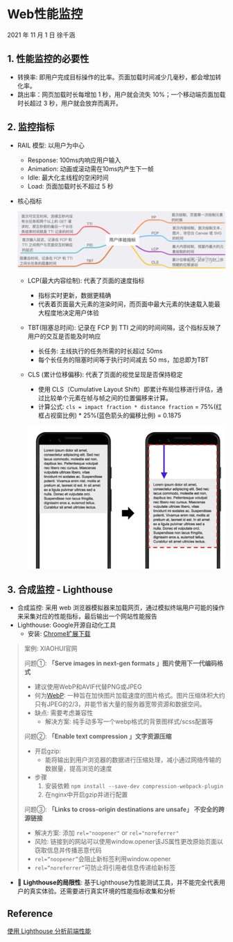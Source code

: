 # Web性能监控

2021 年 11 月 1 日 徐千涵

## 1. 性能监控的必要性

- 转换率: 即用户完成目标操作的比率。页面加载时间减少几毫秒，都会增加转化率。
- 跳出率：网页加载时长每增加 1 秒，用户就会流失 10%；一个移动端页面加载时长超过 3 秒，用户就会放弃而离开。

## 2. 监控指标

- RAIL 模型: 以用户为中心
    - Response: 100ms内响应用户输入
    - Animation: 动画或滚动需在10ms内产生下一帧
    - Idle: 最大化主线程的空闲时间
    - Load: 页面加载时长不超过 5 秒
- 核心指标
  
    ![Untitled](image/用户体验指标.png)
    
    - LCP(最大内容绘制): 代表了页面的速度指标
        - 指标实时更新，数据更精确
        - 代表着页面最大元素的渲染时间，而页面中最大元素的快速载入能最大程度地决定用户体验
    - TBT(阻塞总时间): 记录在 FCP 到 TTI 之间的时间间隔，这个指标反映了用户的交互是否能及时响应
        - 长任务: 主线执行的任务所需的时长超过 50ms
        - 每个长任务的阻塞时间等于执行时间减去 50 ms，加总即为TBT
    - CLS (累计位移偏移): 代表了页面的视觉呈现是否保持稳定
        - 使用 CLS（Cumulative Layout Shift）即累计布局位移进行评估，通过比较单个元素在帧与帧之间的位置偏移来计算。
        - 计算公式: `cls = impact fraction * distance fraction` = 75%(红框占视窗比例) * 25%(蓝色箭头的偏移比例) = 0.1875
        
        ![Untitled1](image/累计位移偏移示例.png)
        

## 3. 合成监控 - Lighthouse

- 合成监控: 采用 web 浏览器模拟器来加载网页，通过模拟终端用户可能的操作来采集对应的性能指标，最后输出一个网站性能报告
- Lighthouse: Google开源自动化工具
    - 安装: [Chrome扩展下载](https://chrome.google.com/webstore/detail/lighthouse/blipmdconlkpinefehnmjammfjpmpbjk?hl=zh-cn)

> 案例: XIAOHUI官网
> 
> 
> 问题①: **「Serve images in next-gen formats 」图片使用下一代编码格式**
> 
> - 建议使用WebP和AVIF代替PNG或JPEG
> - 何为[WebP](https://www.techug.com/post/bi-webp-2.html): 一种旨在加快图片加载速度的图片格式。图片压缩体积大约只有JPEG的2/3，并能节省大量的服务器宽带资源和数据空间。
> - 缺点: 需要考虑兼容性
>     - 解决方案: 纯手动多写一个webp格式的背景图样式/scss配置等
> 
> 问题②:  **「Enable text compression 」文字资源压缩**
> 
> - 开启gzip:
>     - 能将输出到用户浏览器的数据进行压缩处理，减小通过网络传输的数据量，提高浏览的速度
> - 步骤
>     1. 安装依赖 `npm install --save-dev compression-webpack-plugin` 
>     2. 在nginx中开启gzip并进行配置
> 
> 问题③: **「Links to cross-origin destinations are unsafe」 不安全的跨源链接**
> 
> - 解决方案: 添加 `rel="noopener"` or `rel="noreferrer"`
> - 风险: 链接到的网站可以使用window.opener该JS属性更改原始页面以窃取信息并传播恶意代码
> - `rel=“noopener”`会阻止新标签利用window.opener
> - `rel=“noreferrer”`可防止将引用者信息传递给新标签

- 📢 **Lighthouse的局限性**: 基于Lighthouse为性能测试工具，并不能完全代表用户的真实体验。还需要进行真实环境的性能指标收集和分析

## Reference

[使用 Lighthouse 分析前端性能](https://zhuanlan.zhihu.com/p/376925215)